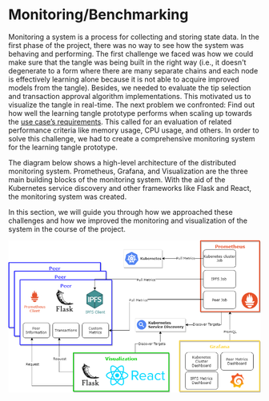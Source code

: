 # Monitoring/Benchmarking

Monitoring a system is a process for collecting and storing state data. In the first phase of the project, there was no way to see how the system was behaving and performing. The first challenge we faced was how we could make sure that the tangle was being built in the right way \(i.e., it doesn't degenerate to a form where there are many separate chains and each node is effectively learning alone because it is not able to acquire improved models from the tangle\). Besides, we needed to evaluate the tip selection and transaction approval algorithm implementations. This motivated us to visualize the tangle in real-time. The next problem we confronted: Find out how well the learning tangle prototype performs when scaling up towards the [use case’s requirements](../../background/use-case.md). This called for an evaluation of related performance criteria like memory usage, CPU usage, and others. In order to solve this challenge, we had to create a comprehensive monitoring system for the learning tangle prototype.

The diagram below shows a high-level architecture of the distributed monitoring system. Prometheus, Grafana, and Visualization are the three main building blocks of the monitoring system. With the aid of the Kubernetes service discovery and other frameworks like Flask and React, the monitoring system was created.

In this section, we will guide you through how we approached these challenges and how we improved the monitoring and visualization of the system in the course of the project. 

![Monitoring Architecture](../../.gitbook/assets/architecture.png)

